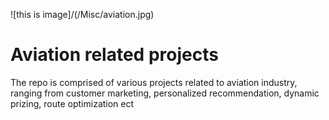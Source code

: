 ![this is image]/(/Misc/aviation.jpg)


# Aviation related projects
The repo is comprised of various projects related to aviation industry, ranging from customer marketing, personalized recommendation, dynamic prizing, route optimization ect


